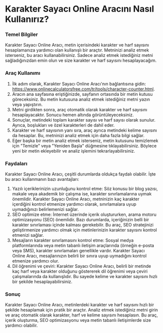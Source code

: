 Karakter Sayacı Online Aracını Nasıl Kullanırız?
================================================

### Temel Bilgiler

Karakter Sayacı Online Aracı, metin içerisindeki karakter ve harf sayısını hesaplamanıza yardımcı olan kullanışlı bir araçtır. Metninizi analiz etmek isterseniz, bu aracı kullanabilirsiniz. Sadece analiz etmek istediğiniz metni sağladığınızdan emin olun ve size karakter ve harf sayısını hesaplayacağım.

### Araç Kullanımı

1. İlk adım olarak, Karakter Sayacı Online Aracı'nın bağlantısına gidin: <https://www.onlinecalculatorsfree.com/tr/tools/character-counter.html>.
2. Aracın ana sayfasına eriştiğinizde, sayfanın ortasında bir metin kutusu göreceksiniz. Bu metin kutusuna analiz etmek istediğiniz metni yazın veya yapıştırın.
3. Metni girdikten sonra, araç otomatik olarak karakter ve harf sayısını hesaplayacaktır. Sonucu hemen altında görüntüleyeceksiniz.
4. Sonuçlar, metindeki toplam karakter sayısı ve harf sayısı olarak sunulur. Ayrıca, boşlukları ve özel karakterleri de dahil eder.
5. Karakter ve harf sayısının yanı sıra, araç ayrıca metindeki kelime sayısını da hesaplar. Bu, metninizi analiz etmek için daha fazla bilgi sağlar.
6. Eğer başka bir metin analiz etmek isterseniz, metin kutusunu temizlemek için "Temizle" veya "Yeniden Başla" düğmesine tıklayabilirsiniz. Böylece yeni bir metin ekleyebilir ve analiz işlemini tekrarlayabilirsiniz.

### Faydaları

Karakter Sayacı Online Aracı, çeşitli durumlarda oldukça faydalı olabilir. İşte bu aracı kullanmanın bazı avantajları:

1. Yazılı içeriklerinizin uzunluğunu kontrol etme: Söz konusu bir blog yazısı, makale veya akademik bir çalışma ise, karakter sınırlamalarına uymak önemlidir. Karakter Sayacı Online Aracı, metninizin kaç karakter içerdiğini kontrol etmenize yardımcı olarak, sınırlamalara uyup uymadığınızı belirlemenizi sağlar.
2. SEO optimize etme: İnternet üzerinde içerik oluştururken, arama motoru optimizasyonu (SEO) önemlidir. Bazı durumlarda, içeriğinizin belli bir karakter sınırlaması içinde kalması gerekebilir. Bu araç, SEO stratejinizi geliştirmenize yardımcı olmak için metinlerinizin karakter sayısını kontrol etmenizi sağlar.
3. Mesajların karakter sınırlamasını kontrol etme: Sosyal medya platformlarında veya metin tabanlı iletişim araçlarında (örneğin e-posta veya SMS), karakter sınırlamaları genellikle vardır. Karakter Sayacı Online Aracı, mesajlarınızın belirli bir sınıra uyup uymadığını kontrol etmenize yardımcı olur.
4. Dil öğrenimi ve çeviri: Karakter Sayacı Online Aracı, belirli bir metinde kaç harf veya karakter olduğunu göstererek dil öğrenimi veya çeviri çalışmalarında da kullanışlıdır. Bu sayede kelime ve karakter sayısını hızlı bir şekilde hesaplayabilirsiniz.

### Sonuç

Karakter Sayacı Online Aracı, metinlerdeki karakter ve harf sayısını hızlı bir şekilde hesaplamak için pratik bir araçtır. Analiz etmek istediğiniz metni girin ve araç otomatik olarak karakter, harf ve kelime sayısını hesaplasın. Bu araç, içerik oluşturma, SEO optimizasyonu veya metin tabanlı iletişimlerde size yardımcı olabilir.